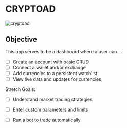 # CRYPTOAD

![cryptoad]("/assets/toad.png")

## Objective

This app serves to be a dashboard where a user can....

- [ ] Create an account with basic CRUD
- [ ] Connect a wallet and/or exchange
- [ ] Add currencies to a persistent watchlist
- [ ] View live data and updates for currencies

Stretch Goals:

- [ ] Understand market trading strategies
- [ ] Enter custom parameters and limits
- [ ] Run a bot to trade automatically





